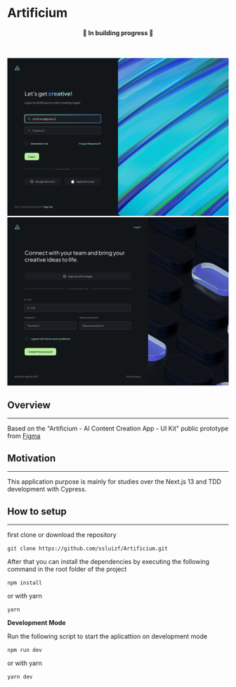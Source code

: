 # Artificium

<h4 align="center">
  🚧 In building progress 🚧
</h4>

<br/>

<p align="center">
  <img src="./readme/Login.png" />
  <img src="./readme/Register 01.png" />
</p>

## Overview

---

Based on the "Artificium - AI Content Creation App - UI Kit" public prototype from [Figma](https://www.figma.com/community/file/1237505388738737733)

## Motivation

---

This application purpose is mainly for studies over the Next.js 13 and TDD development with Cypress.

## How to setup

---

first clone or download the repository

```
git clone https://github.com/ssluizf/Artificium.git
```

After that you can install the dependencies by executing the following command in the root folder of the project

```
npm install
```

or with yarn

```
yarn
```

**Development Mode**

Run the following script to start the aplicattion on development mode

```
npm run dev
```

or with yarn

```
yarn dev
```
